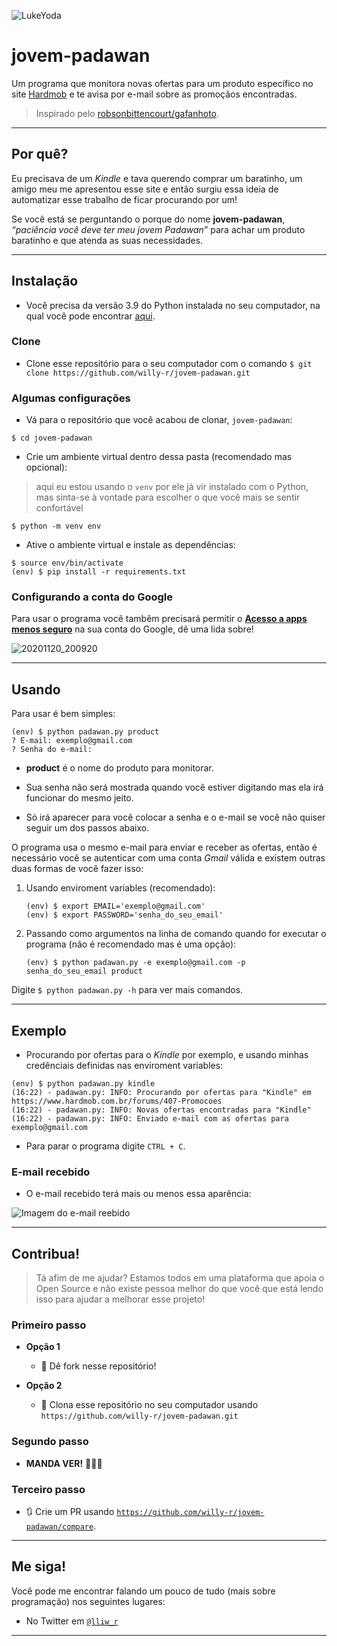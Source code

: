 ![LukeYoda](https://user-images.githubusercontent.com/47596121/99835654-ad95a200-2b43-11eb-9169-57eca7d3e432.jpg)

# jovem-padawan

Um programa que monitora novas ofertas para um produto específico no site [Hardmob](https://www.hardmob.com.br/forums/407-Promocoes) e te avisa por e-mail sobre as promoçãos encontradas.

> Inspirado pelo [robsonbittencourt/gafanhoto](https://github.com/robsonbittencourt/gafanhoto).

---

## Por quê?

Eu precisava de um *Kindle* e tava querendo comprar um baratinho, um amigo meu me apresentou esse site e então surgiu essa ideia de automatizar esse trabalho de ficar procurando por um!

Se você está se perguntando o porque do nome **jovem-padawan**, *“paciência você deve ter meu jovem Padawan”* para achar um produto baratinho e que atenda as suas necessidades.

---

## Instalação

- Você precisa da versão 3.9 do Python instalada no seu computador, na qual você pode encontrar [aqui](https://www.python.org/downloads/release/python-390/).

### Clone

- Clone esse repositório para o seu computador com o comando `$ git clone https://github.com/willy-r/jovem-padawan.git`

### Algumas configurações

- Vá para o repositório que você acabou de clonar, `jovem-padawan`:

```shell
$ cd jovem-padawan
```

- Crie um ambiente virtual dentro dessa pasta (recomendado mas opcional):

> aqui eu estou usando o `venv` por ele já vir instalado com o Python, mas sinta-se à vontade para escolher o que você mais se sentir confortável

```shell
$ python -m venv env
```

- Ative o ambiente virtual e instale as dependências:

```shell
$ source env/bin/activate
(env) $ pip install -r requirements.txt 
```

### Configurando a conta do Google

Para usar o programa você tambêm precisará permitir o [**Acesso a apps menos seguro**](https://myaccount.google.com/lesssecureapps?pli=1&rapt=AEjHL4Mlp8VVUEn2uTz6JmNPBaS9y3390NjZo52HWBjCQfMpL5LC6AR9ItTICZwSYq0gRefPyAV4pz329WcsXOvWABM2hzGzvQ) na sua conta do Google, dê uma lida sobre!

![20201120_200920](https://user-images.githubusercontent.com/47596121/99858540-8b644a00-2b6c-11eb-8efa-feb881a80ab0.jpg)

---

## Usando

Para usar é bem simples:

```shell
(env) $ python padawan.py product
? E-mail: exemplo@gmail.com
? Senha do e-mail:
```

- **product** é o nome do produto para monitorar.

- Sua senha não será mostrada quando você estiver digitando mas ela irá funcionar do mesmo jeito.

- Só irá aparecer para você colocar a senha e o e-mail se você não quiser seguir um dos passos abaixo.

O programa usa o mesmo e-mail para enviar e receber as ofertas, então é necessário você se autenticar com uma conta *Gmail* válida e existem outras duas formas de você fazer isso:

1. Usando enviroment variables (recomendado):

    ```shell
    (env) $ export EMAIL='exemplo@gmail.com'
    (env) $ export PASSWORD='senha_do_seu_email'
    ```

2. Passando como argumentos na linha de comando quando for executar o programa (não é recomendado mas é uma opção):

    ```shell
    (env) $ python padawan.py -e exemplo@gmail.com -p senha_do_seu_email product
    ```

Digite `$ python padawan.py -h` para ver mais comandos.

---

## Exemplo

- Procurando por ofertas para o *Kindle* por exemplo, e usando minhas credênciais definidas nas enviroment variables:

```shell
(env) $ python padawan.py kindle
(16:22) - padawan.py: INFO: Procurando por ofertas para "Kindle" em https://www.hardmob.com.br/forums/407-Promocoes
(16:22) - padawan.py: INFO: Novas ofertas encontradas para "Kindle"
(16:22) - padawan.py: INFO: Enviado e-mail com as ofertas para exemplo@gmail.com
```

  - Para parar o programa digite `CTRL + C`.

### E-mail recebido

- O e-mail recebido terá mais ou menos essa aparência:

![Imagem do e-mail reebido](https://user-images.githubusercontent.com/47596121/99842296-52b57800-2b4e-11eb-9863-e80705f9ea3a.jpg)

---

## Contribua!

> Tá afim de me ajudar? Estamos todos em uma plataforma que apoia o Open Source e não existe pessoa melhor do que você que está lendo isso para ajudar a melhorar esse projeto!

### Primeiro passo

- **Opção 1**
    - 🍴 Dê fork nesse repositório!

- **Opção 2**
    - 👯 Clona esse repositório no seu computador usando `https://github.com/willy-r/jovem-padawan.git`

### Segundo passo

- **MANDA VER!** 🔨🔨🔨

### Terceiro passo

- 🔃 Crie um PR usando <a href="https://github.com/willy-r/jovem-padawan/compare" target="_blank">`https://github.com/willy-r/jovem-padawan/compare`</a>.

---

## Me siga!

Você pode me encontrar falando um pouco de tudo (mais sobre programação) nos seguintes lugares:

- No Twitter em <a href="https://twitter.com/lliw_r?s=09" target="_blank">`@lliw_r`</a>

---
